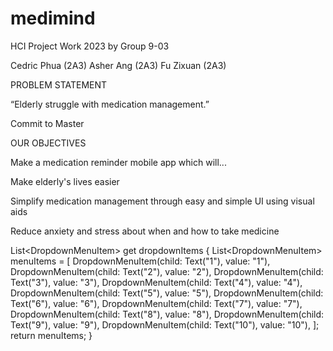 # medimind

HCI Project Work 2023 by Group 9-03

Cedric Phua (2A3)
Asher Ang (2A3)
Fu Zixuan (2A3) 

PROBLEM STATEMENT

“Elderly struggle with medication management.”

Commit to Master 

OUR OBJECTIVES

Make a medication reminder mobile app which will...

Make elderly's lives easier 

Simplify medication management through easy and simple UI using visual aids 

Reduce anxiety and stress about when and how to take medicine

  List<DropdownMenuItem<String>> get dropdownItems {
    List<DropdownMenuItem<String>> menuItems = [
      DropdownMenuItem(child: Text("1"), value: "1"),
      DropdownMenuItem(child: Text("2"), value: "2"),
      DropdownMenuItem(child: Text("3"), value: "3"),
      DropdownMenuItem(child: Text("4"), value: "4"),
      DropdownMenuItem(child: Text("5"), value: "5"),
      DropdownMenuItem(child: Text("6"), value: "6"),
      DropdownMenuItem(child: Text("7"), value: "7"),
      DropdownMenuItem(child: Text("8"), value: "8"),
      DropdownMenuItem(child: Text("9"), value: "9"),
      DropdownMenuItem(child: Text("10"), value: "10"),
    ];
    return menuItems;
  }
